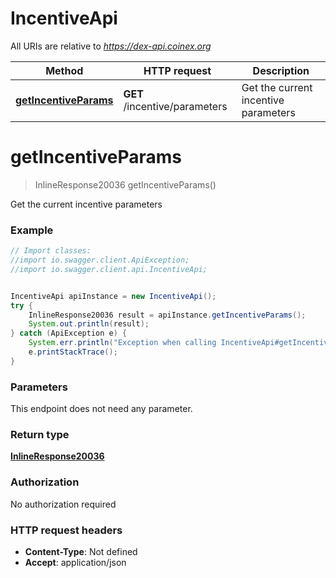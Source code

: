 # IncentiveApi

All URIs are relative to *https://dex-api.coinex.org*

Method | HTTP request | Description
------------- | ------------- | -------------
[**getIncentiveParams**](IncentiveApi.md#getIncentiveParams) | **GET** /incentive/parameters | Get the current incentive parameters


<a name="getIncentiveParams"></a>
# **getIncentiveParams**
> InlineResponse20036 getIncentiveParams()

Get the current incentive parameters

### Example
```java
// Import classes:
//import io.swagger.client.ApiException;
//import io.swagger.client.api.IncentiveApi;


IncentiveApi apiInstance = new IncentiveApi();
try {
    InlineResponse20036 result = apiInstance.getIncentiveParams();
    System.out.println(result);
} catch (ApiException e) {
    System.err.println("Exception when calling IncentiveApi#getIncentiveParams");
    e.printStackTrace();
}
```

### Parameters
This endpoint does not need any parameter.

### Return type

[**InlineResponse20036**](InlineResponse20036.md)

### Authorization

No authorization required

### HTTP request headers

 - **Content-Type**: Not defined
 - **Accept**: application/json

